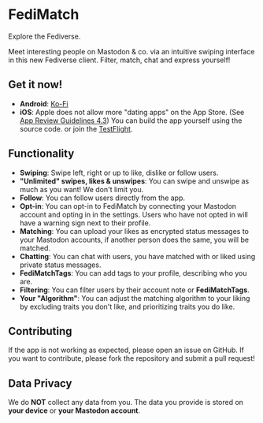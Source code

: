 # FediMatch
Explore the Fediverse.

Meet interesting people on Mastodon & co. via an intuitive swiping interface in this new Fediverse client. Filter, match, chat and express yourself!

## Get it now!
- **Android**: [Ko-Fi](https://ko-fi.com/s/125ba584c4)
- **iOS**: Apple does not allow more "dating apps" on the App Store. (See [App Review Guidelines 4.3](https://developer.apple.com/app-store/review/guidelines/#spam)) You can build the app yourself using the source code. or join the [TestFlight](https://testflight.apple.com/join/Xf4FTWiG).

## Functionality
- **Swiping**: Swipe left, right or up to like, dislike or follow users.
- **"Unlimited" swipes, likes & unswipes**: You can swipe and unswipe as much as you want! We don't limit you.
- **Follow**: You can follow users directly from the app.
- **Opt-in**: You can opt-in to FediMatch by connecting your Mastodon account and opting in in the settings. Users who have not opted in will have a warning sign next to their profile.
- **Matching**: You can upload your likes as encrypted status messages to your Mastodon accounts, if another person does the same, you will be matched.
- **Chatting**: You can chat with users, you have matched with or liked using private status messages.
- **FediMatchTags**: You can add tags to your profile, describing who you are.
- **Filtering**: You can filter users by their account note or **FediMatchTags**.
- **Your "Algorithm"**: You can adjust the matching algorithm to your liking by excluding traits you don't like, and prioritizing traits you do like.

## Contributing
If the app is not working as expected, please open an issue on GitHub. If you want to contribute, please fork the repository and submit a pull request!

## Data Privacy
We do **NOT** collect any data from you. The data you provide is stored on **your device** or **your Mastodon account**.
